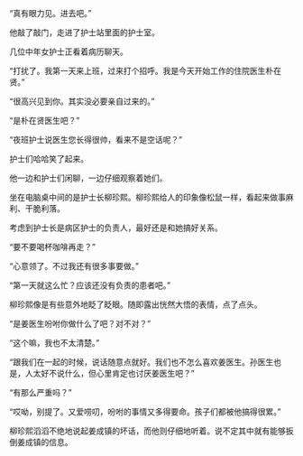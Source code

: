 “真有眼力见。进去吧。”

他敲了敲门，走进了护士站里面的护士室。

几位中年女护士正看着病历聊天。

“打扰了。我第一天来上班，过来打个招呼。我是今天开始工作的住院医生朴在贤。”

“很高兴见到你。其实没必要亲自过来的。”

“是朴在贤医生吧？”

“夜班护士说医生您长得很帅，看来不是空话呢？”

护士们哈哈笑了起来。

他一边和护士们闲聊，一边仔细观察着她们。

坐在电脑桌中间的是护士长柳珍熙。柳珍熙给人的印象像松鼠一样，看起来做事麻利、干脆利落。

考虑到护士长是病区护士的负责人，最好还是和她搞好关系。

“要不要喝杯咖啡再走？”

“心意领了。不过我还有很多事要做。”

“第一天就这么忙？应该还没有负责的患者吧。”

柳珍熙像是有些意外地眨了眨眼。随即露出恍然大悟的表情，点了点头。

“是姜医生吩咐你做什么了吧？对不对？”

“这个嘛，我也不太清楚。”

“跟我们在一起的时候，说话随意点就好。我们也不怎么喜欢姜医生。孙医生也是，人太好不说什么，但心里肯定也讨厌姜医生吧？”

“有那么严重吗？”

“哎呦，别提了。又爱唠叨，吩咐的事情又多得要命。孩子们都被他搞得很累。”

柳珍熙滔滔不绝地说起姜成镇的坏话，而他则仔细地听着。说不定其中就有能够扳倒姜成镇的信息。